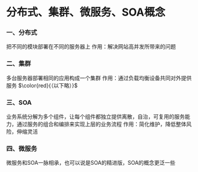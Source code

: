 # 分布式、集群、微服务、SOA概念

### 一、分布式

把不同的模块部署在不同的服务器上
作用：解决网站高并发所带来的问题

### 二、集群

多台服务器部署相同的应用构成一个集群
作用：通过负载均衡设备共同对外提供服务
$\color{red}{（以下略）}$

### 三、SOA

业务系统分解为多个组件，让每个组件都独立提供离散，自治，可复用的服务能力，通过服务的组合和编排来实现上层的业务流程
作用：简化维护，降低整体风险，伸缩灵活

### 四、微服务

微服务和SOA一脉相承，也可以说是SOA的精进版，SOA的概念更泛一些

